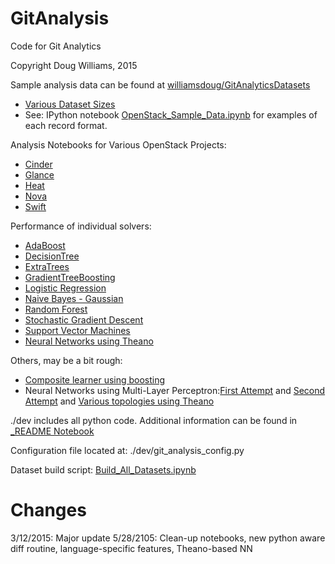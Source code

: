 GitAnalysis
===========

Code for Git Analytics

Copyright Doug Williams, 2015

Sample analysis data can be found at [williamsdoug/GitAnalyticsDatasets](https://github.com/williamsdoug/GitAnalyticsDatasets)
- [Various Dataset Sizes](http://nbviewer.ipython.org/github/williamsdoug/GitAnalysis/blob/master/notebooks/Dataset_Sizes.ipynb)
- See: IPython notebook [OpenStack_Sample_Data.ipynb](http://nbviewer.ipython.org/github/williamsdoug/GitAnalysis/blob/master/notebooks/OpenStack_Sample_Data.ipynb) for examples of each record format.

Analysis Notebooks for Various OpenStack Projects:
- [Cinder](http://nbviewer.ipython.org/github/williamsdoug/GitAnalysis/blob/master/notebooks/Analysis_of_Cinder.ipynb)
- [Glance](http://nbviewer.ipython.org/github/williamsdoug/GitAnalysis/blob/master/notebooks/Analysis_of_Glance.ipynb)
- [Heat](http://nbviewer.ipython.org/github/williamsdoug/GitAnalysis/blob/master/notebooks/Analysis_of_Heat.ipynb)
- [Nova](http://nbviewer.ipython.org/github/williamsdoug/GitAnalysis/blob/master/notebooks/Analysis_of_Nova.ipynb)
- [Swift](http://nbviewer.ipython.org/github/williamsdoug/GitAnalysis/blob/master/notebooks/Analysis_of_Swift.ipynb)


Performance of individual solvers:

- [AdaBoost](http://nbviewer.ipython.org/github/williamsdoug/GitAnalysis/blob/master/notebooks/Curves_AdaBoost.ipynb)
- [DecisionTree](http://nbviewer.ipython.org/github/williamsdoug/GitAnalysis/blob/master/notebooks/Curves_DecisionTree.ipynb)
- [ExtraTrees](http://nbviewer.ipython.org/github/williamsdoug/GitAnalysis/blob/master/notebooks/Curves_ExtraTree.ipynb)
- [GradientTreeBoosting](http://nbviewer.ipython.org/github/williamsdoug/GitAnalysis/blob/master/notebooks/Curves_GradientTreeBoosting.ipynb)
- [Logistic Regression](http://nbviewer.ipython.org/github/williamsdoug/GitAnalysis/blob/master/notebooks/Curves_LogisticRegression.ipynb)
- [Naive Bayes - Gaussian](http://nbviewer.ipython.org/github/williamsdoug/GitAnalysis/blob/master/notebooks/Curves_NaiveBayes.ipynb)
- [Random Forest](http://nbviewer.ipython.org/github/williamsdoug/GitAnalysis/blob/master/notebooks/Curves_RandomForest.ipynb)
- [Stochastic Gradient Descent](http://nbviewer.ipython.org/github/williamsdoug/GitAnalysis/blob/master/notebooks/Curves_SGD.ipynb)
- [Support Vector Machines](http://nbviewer.ipython.org/github/williamsdoug/GitAnalysis/blob/master/notebooks/Curves_SVM.ipynb)
- [Neural Networks using Theano](http://nbviewer.ipython.org/github/williamsdoug/GitAnalysis/blob/master/notebooks/Curves_Theano_NN.ipynb)


Others, may be a bit rough:
- [Composite learner using boosting](http://nbviewer.ipython.org/github/williamsdoug/GitAnalysis/blob/master/notebooks/Composite_Learner.ipynb)
- Neural Networks using Multi-Layer Perceptron:[First Attempt](http://nbviewer.ipython.org/github/williamsdoug/GitAnalysis/blob/master/notebooks/MLP_Round_1.ipynb) and [Second Attempt](http://nbviewer.ipython.org/github/williamsdoug/GitAnalysis/blob/master/notebooks/MLP_Round_2.ipynb) and [Various topologies using Theano](http://nbviewer.ipython.org/github/williamsdoug/GitAnalysis/blob/master/notebooks/Curves_Theano_NN-NetworkSize.ipynb)

./dev includes all python code.
Additional information can be found in [_README Notebook](http://nbviewer.ipython.org/github/williamsdoug/GitAnalysis/blob/master/_README.ipynb)

Configuration file located at: ./dev/git_analysis_config.py

Dataset build script: [Build_All_Datasets.ipynb](http://nbviewer.ipython.org/github/williamsdoug/GitAnalysis/blob/master/notebooks/Build_All_Datasets.ipynb)


Changes
=======

3/12/2015: Major update
5/28/2105:  Clean-up notebooks, new python aware diff routine, language-specific features, Theano-based NN